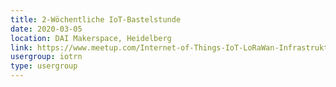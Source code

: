 ```yaml
---
title: 2-Wöchentliche IoT-Bastelstunde
date: 2020-03-05
location: DAI Makerspace, Heidelberg
link: https://www.meetup.com/Internet-of-Things-IoT-LoRaWan-Infrastruktur-4-RheinNeckar/events/cmbzlqybcfbhb/
usergroup: iotrn
type: usergroup
---
```

